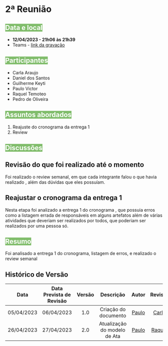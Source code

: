 # 2ª Reunião

## <text style="background-color: #81BD6C; color:white" >Data e local</text> 
- **12/04/2023 - 21h06 às 21h39**
- Teams - [link da gravação](https://youtu.be/FVxPo2nfd5Q)


## <text style="background-color: #81BD6C; color:white">Participantes</text> 
- Carla Araujo
- Daniel dos Santos
- Guilherme Keyti
- Paulo Victor 
- Raquel Temoteo
- Pedro de Oliveira

## <text style="background-color: #81BD6C; color:white">Assuntos abordados</text> 
1. Reajuste do cronograma da entrega 1
2. Review

## <text style="background-color: #81BD6C; color:white">Discussões</text> 

## Revisão do que foi realizado até o momento

Foi realizado o review semanal, em que cada integrante falou o que havia realizado , além das dúvidas que eles possuíam.


##  Reajustar o cronograma da entrega 1

Nesta etapa foi analizado a entrega 1 do cronograma , que possuia erros como a listagem errada de responsáveis em alguns artefatos  além de várias atividades que deveriam ser realizados por todos, que poderiam ser realizados por uma pessoa só.


## <text style="background-color: #81BD6C; color:white">Resumo</text> 
Foi analisado a entrega 1 do cronograma, listagem de erros, e realizado o review semanal

## Histórico de Versão
|    Data    | Data Prevista de Revisão | Versão |      Descrição       |                                                                Autor                                                                 |               Revisor               |
| :--------: | :----------------------: | :----: | :------------------: | :----------------------------------------------------------------------------------------------------------------------------------: | :---------------------------------: |
| 05/04/2023 |        06/04/2023        |  1.0   | Criação do documento | [Paulo](https://github.com/PauloVictorFS)  | [Carla](https://github.com/ccarlaa) |
| 26/04/2023 |        27/04/2023        |  2.0   | Atualização do modelo de Ata | [Paulo](https://github.com/PauloVictorFS)  | [Raquel](https://github.com/raqueleucaria) |


